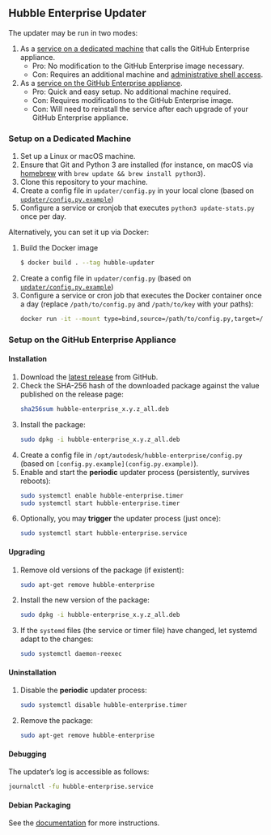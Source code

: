 ## Hubble Enterprise Updater

The updater may be run in two modes:

1. As a [service on a dedicated machine](README.md#setup-on-a-dedicated-machine) that calls the GitHub Enterprise appliance.
	* Pro: No modification to the GitHub Enterprise image necessary.
	* Con: Requires an additional machine and [administrative shell access](https://help.github.com/enterprise/2.11/admin/guides/installation/administrative-shell-ssh-access/).
1. As a [service on the GitHub Enterprise appliance](README.md#setup-on-the-github-enterprise-appliance).
	* Pro: Quick and easy setup. No additional machine required.
	* Con: Requires modifications to the GitHub Enterprise image.
	* Con: Will need to reinstall the service after each upgrade of your GitHub Enterprise appliance.

### Setup on a Dedicated Machine

1. Set up a Linux or macOS machine.
1. Ensure that Git and Python 3 are installed (for instance, on macOS via [homebrew](https://brew.sh/) with `brew update && brew install python3`).
1. Clone this repository to your machine.
1. Create a config file in `updater/config.py` in your local clone (based on [`updater/config.py.example`](config.py.example))
1. Configure a service or cronjob that executes `python3 update-stats.py` once per day.

Alternatively, you can set it up via Docker:
1. Build the Docker image
    ```sh
    $ docker build . --tag hubble-updater
    ```
1. Create a config file in `updater/config.py` (based on [`updater/config.py.example`](config.py.example))
1. Configure a service or cron job that executes the Docker container once a day (replace `/path/to/config.py` and `/path/to/key` with your paths):
    ```sh
    docker run -it --mount type=bind,source=/path/to/config.py,target=/hubble-updater/config.py --mount type=bind,source=/path/to/key,target=/key hubble-updater
    ```
 
### Setup on the GitHub Enterprise Appliance

#### Installation

1. Download the [latest release](https://github.com/Autodesk/hubble/releases/latest) from GitHub.
1. Check the SHA-256 hash of the downloaded package against the value published on the release page:
	```sh
	sha256sum hubble-enterprise_x.y.z_all.deb
	```
1. Install the package:
	```sh
	sudo dpkg -i hubble-enterprise_x.y.z_all.deb
	```
1. Create a config file in `/opt/autodesk/hubble-enterprise/config.py` (based on `[config.py.example](config.py.example)`).
1. Enable and start the **periodic** updater process (persistently, survives reboots):
	```sh
	sudo systemctl enable hubble-enterprise.timer
	sudo systemctl start hubble-enterprise.timer
	```
1. Optionally, you may **trigger** the updater process (just once):
	```sh
	sudo systemctl start hubble-enterprise.service
	```

#### Upgrading

1. Remove old versions of the package (if existent):
	```sh
	sudo apt-get remove hubble-enterprise
	```
1. Install the new version of the package:
	```sh
	sudo dpkg -i hubble-enterprise_x.y.z_all.deb
	```
1. If the `systemd` files (the service or timer file) have changed, let systemd adapt to the changes:
	```sh
	sudo systemctl daemon-reexec
	```

#### Uninstallation

1. Disable the **periodic** updater process:
	```sh
	sudo systemctl disable hubble-enterprise.timer
	```
1. Remove the package:
	```sh
	sudo apt-get remove hubble-enterprise
	```

#### Debugging

The updater’s log is accessible as follows:
```sh
journalctl -fu hubble-enterprise.service
```

#### Debian Packaging

See the [documentation](packaging/debian) for more instructions.
